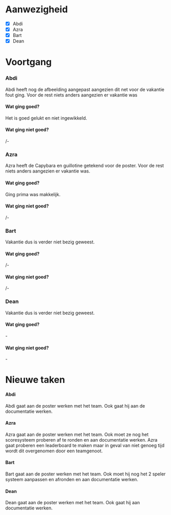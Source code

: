 # Aanwezigheid
- [x] Abdi
- [x] Azra
- [x] Bart
- [x] Dean

# Voortgang
### Abdi
Abdi heeft nog de afbeelding aangepast aangezien dit net voor de vakantie fout ging.
Voor de rest niets anders aangezien er vakantie was
#### Wat ging goed?
Het is goed gelukt en niet ingewikkeld.
#### Wat ging niet goed?
/-

### Azra
Azra heeft de Capybara en guillotine getekend voor de poster. 
Voor de rest niets anders aangezien er vakantie was.
#### Wat ging goed?
Ging prima was makkelijk.
#### Wat ging niet goed?
/-

### Bart
Vakantie dus is verder niet bezig geweest.
#### Wat ging goed?
/-
#### Wat ging niet goed?
/-
### Dean
Vakantie dus is verder niet bezig geweest.
#### Wat ging goed?
\-
#### Wat ging niet goed?
\-

# Nieuwe taken
#### Abdi
Abdi gaat aan de poster werken met het team. Ook gaat hij aan de documentatie werken.
#### Azra
Azra gaat aan de poster werken met het team. Ook moet ze nog het scoresysteem proberen af te ronden
en aan documentatie werken. Azra gaat proberen een leaderboard te maken maar in geval
van niet genoeg tijd wordt dit overgenomen door een teamgenoot.
#### Bart
Bart gaat aan de poster werken met het team. Ook moet hij nog het 2 speler systeem aanpassen en afronden
en aan documentatie werken.
#### Dean
Dean gaat aan de poster werken met het team. Ook gaat hij aan documentatie werken.